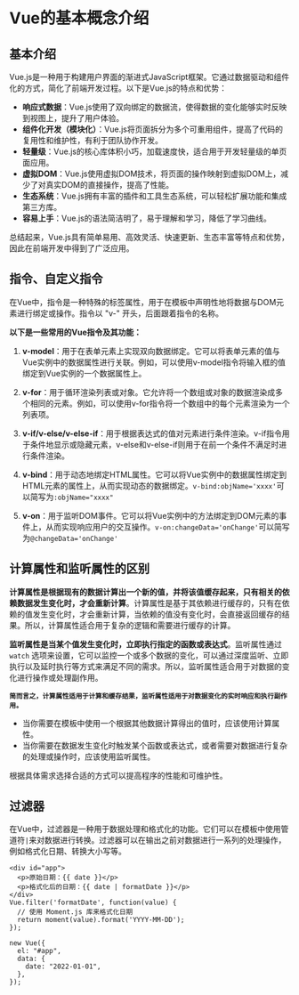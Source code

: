 # Vue的基本概念介绍

## 基本介绍

Vue.js是一种用于构建用户界面的渐进式JavaScript框架。它通过数据驱动和组件化的方式，简化了前端开发过程。以下是Vue.js的特点和优势：

- **响应式数据**：Vue.js使用了双向绑定的数据流，使得数据的变化能够实时反映到视图上，提升了用户体验。
- **组件化开发（模块化）**：Vue.js将页面拆分为多个可重用组件，提高了代码的复用性和维护性，有利于团队协作开发。
- **轻量级**：Vue.js的核心库体积小巧，加载速度快，适合用于开发轻量级的单页面应用。
- **虚拟DOM**：Vue.js使用虚拟DOM技术，将页面的操作映射到虚拟DOM上，减少了对真实DOM的直接操作，提高了性能。
- **生态系统**：Vue.js拥有丰富的插件和工具生态系统，可以轻松扩展功能和集成第三方库。
- **容易上手**：Vue.js的语法简洁明了，易于理解和学习，降低了学习曲线。


总结起来，Vue.js具有简单易用、高效灵活、快速更新、生态丰富等特点和优势，因此在前端开发中得到了广泛应用。

## 指令、自定义指令

在Vue中，指令是一种特殊的标签属性，用于在模板中声明性地将数据与DOM元素进行绑定或操作。指令以 "v-" 开头，后面跟着指令的名称。

**以下是一些常用的Vue指令及其功能：**

1. **v-model**：用于在表单元素上实现双向数据绑定。它可以将表单元素的值与Vue实例中的数据属性进行关联。例如，可以使用v-model指令将输入框的值绑定到Vue实例的一个数据属性上。

2. **v-for**：用于循环渲染列表或对象。它允许将一个数组或对象的数据渲染成多个相同的元素。例如，可以使用v-for指令将一个数组中的每个元素渲染为一个列表项。

3. **v-if/v-else/v-else-if**：用于根据表达式的值对元素进行条件渲染。v-if指令用于条件地显示或隐藏元素，v-else和v-else-if则用于在前一个条件不满足时进行条件渲染。

4. **v-bind**：用于动态地绑定HTML属性。它可以将Vue实例中的数据属性绑定到HTML元素的属性上，从而实现动态的数据绑定。`v-bind:objName='xxxx'`可以简写为`:objName="xxxx"`

5. **v-on**：用于监听DOM事件。它可以将Vue实例中的方法绑定到DOM元素的事件上，从而实现响应用户的交互操作。`v-on:changeData='onChange'`可以简写为`@changeData='onChange'`

   

## 计算属性和监听属性的区别

**计算属性是根据现有的数据计算出一个新的值，并将该值缓存起来，只有相关的依赖数据发生变化时，才会重新计算**。计算属性是基于其依赖进行缓存的，只有在依赖的值发生变化时，才会重新计算，当依赖的值没有变化时，会直接返回缓存的结果。所以，计算属性适合用于复杂的逻辑和需要进行缓存的计算。

**监听属性是当某个值发生变化时，立即执行指定的函数或表达式**。监听属性通过 `watch` 选项来设置，它可以监控一个或多个数据的变化，可以通过深度监听、立即执行以及延时执行等方式来满足不同的需求。所以，监听属性适合用于对数据的变化进行操作或处理副作用。

**`简而言之，计算属性适用于计算和缓存结果，监听属性适用于对数据变化的实时响应和执行副作用。`**

- 当你需要在模板中使用一个根据其他数据计算得出的值时，应该使用计算属性。
- 当你需要在数据发生变化时触发某个函数或表达式，或者需要对数据进行复杂的处理或操作时，应该使用监听属性。

根据具体需求选择合适的方式可以提高程序的性能和可维护性。

## 过滤器

在Vue中，过滤器是一种用于数据处理和格式化的功能。它们可以在模板中使用管道符`|`来对数据进行转换。过滤器可以在输出之前对数据进行一系列的处理操作，例如格式化日期、转换大小写等。

``` vue
<div id="app">
  <p>原始日期：{{ date }}</p>
  <p>格式化后的日期：{{ date | formatDate }}</p>
</div>
Vue.filter('formatDate', function(value) {
  // 使用 Moment.js 库来格式化日期
  return moment(value).format('YYYY-MM-DD');
});

new Vue({
  el: "#app",
  data: {
    date: "2022-01-01",
  },
});
```

